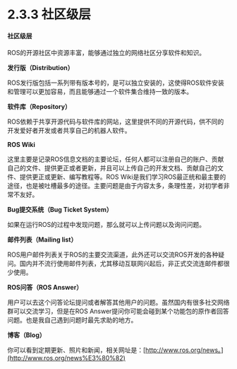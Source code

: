 # 2.3.3 社区级层

#### 社区级层

ROS的开源社区中资源丰富，能够通过独立的网络社区分享软件和知识。

**发行版（Distribution）**

ROS发行版包括一系列带有版本号的，是可以独立安装的，这使得ROS软件安装和管理可以更加容易，而且能够通过一个软件集合维持一致的版本。

**软件库（Repository）**

ROS依赖于共享开源代码与软件库的网站，这里提供不同的开源代码，供不同的开发爱好者开发或者共享自己的机器人软件。

**ROS Wiki**

这里主要是记录ROS信息文档的主要论坛，任何人都可以注册自己的账户、贡献自己的文件、提供更正或者更新，并且可以上传自己的开发文档、贡献自己的文件、提供更正或更新、编写教程等。ROS Wiki是我们学习ROS最正统和最主要的途径，也是被吐槽最多的途径。主要问题是由于内容太多，条理性差，对初学者非常不友好。

**Bug提交系统（Bug Ticket System）**

如果在运行ROS的过程中发现问题，那么就可以上传问题以及询问问题。

**邮件列表（Mailing list）**

ROS用户邮件列表关于ROS的主要交流渠道，此外还可以交流ROS开发的各种疑问。国内并不流行使用邮件列表，尤其移动互联网兴起后，非正式交流连邮件都很少使用。

**ROS问答（ROS Answer）**

用户可以去这个问答论坛提问或者解答其他用户的问题。虽然国内有很多社交网络群可以交流学习，但是在ROS Answer提问你可能会碰到某个功能包的原作者回答问题。也是我自己遇到问题时最先求助的地方。

**博客（Blog）**

你可以看到定期更新、照片和新闻，相关网址是：[http://www.ros.org/news。](http://www.ros.org/news%E3%80%82)
